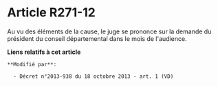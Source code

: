 # Article R271-12

Au vu des éléments de la cause, le juge se prononce sur la demande du président du conseil départemental dans le mois de
l'audience.

**Liens relatifs à cet article**

	**Modifié par**:

	  - Décret n°2013-938 du 18 octobre 2013 - art. 1 (VD)
